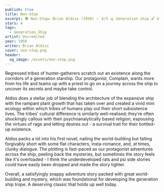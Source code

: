 ```yaml
---
publish: true
title: Non-Stop
excerpt: 📚 Non-Stop✒️ Brian Aldiss (1958) ✨ 4/5 🛸 Generation ship 🖌️ Uncredited
stars: 4
tags:
  - Generation_Ship
artist: Uncredited
year: 1958
writer: Brian Aldiss
cover: non-stop.png
header:
  og_image: /assets/non-stop.png
---
```

Regressed tribes of hunter-gatherers scratch out an existence along the corridors of a generation starship. Our protagonist, Complain, wants more from his life and teams up with a priest to go on a journey across the ship to uncover its secrets and maybe take control.  
  
Aldiss does a stellar job of blending the architecture of the expansive ship with the rampant plant growth that has taken over and created a vivid mini ecology within which tribes of humans play out their short subsistence lives. The tribes' cultural difference is similarly well-realised; they're often shockingly callous with their psychoanalytically based religion, espousing the virtues of rage and letting desires out - a survival trait for their bottled-up existence.   
  
Aldiss packs a lot into his first novel, nailing the world-building but falling forgivably short with some flat characters, insta-romance, and, at times, clunky dialogue. The plotting is fast-paced as our protagonist adventures across the ship, peeling back the mysteries, but sometimes the story feels like it's overloaded - I think the underdeveloped rats and psi side stories could have easily been dropped and made the story tighter.   
  
Overall, a satisfyingly snappy adventure story packed with great world-building and mystery, which was foundational for developing the generation ship trope. A deserving classic that holds up well today.